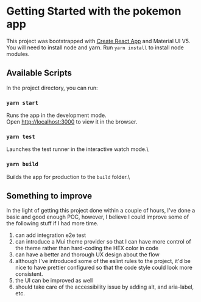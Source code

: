 # Getting Started with the pokemon app

This project was bootstrapped with [Create React App](https://github.com/facebook/create-react-app) and Material UI V5.
You will need to install node and yarn.
Run `yarn install` to install node modules.

## Available Scripts

In the project directory, you can run:

### `yarn start`

Runs the app in the development mode.\
Open [http://localhost:3000](http://localhost:3000) to view it in the browser.


### `yarn test`

Launches the test runner in the interactive watch mode.\


### `yarn build`

Builds the app for production to the `build` folder.\

## Something to improve

In the light of getting this project done within a couple of hours, I've done a basic and good enough POC, however, I believe I could improve some of the following stuff if I had more time.

1. can add integration e2e test
2. can introduce a Mui theme provider so that I can have more control of the theme rather than hard-coding the HEX color in code
3. can have a better and thorough UX design about the flow
4. although I've introduced some of the eslint rules to the project, it'd be nice to have prettier configured so that the code style could look more consistent.
5. the UI can be improved as well
6. should take care of the accessibility issue by adding alt, and aria-label, etc.
